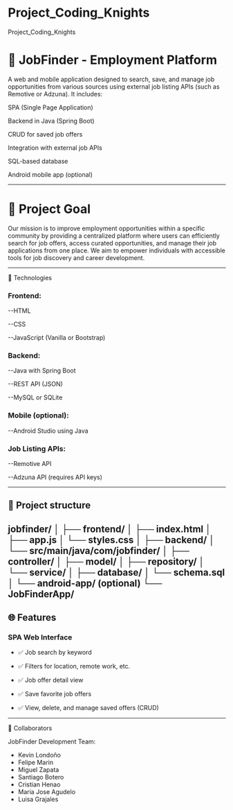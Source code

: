 # Project_Coding_Knights
Project_Coding_Knights

# 💼 JobFinder - Employment Platform
A web and mobile application designed to search, save, and manage job opportunities from various sources using external job listing APIs (such as Remotive or Adzuna). It includes:

SPA (Single Page Application)

Backend in Java (Spring Boot)

CRUD for saved job offers

Integration with external job APIs

SQL-based database

Android mobile app (optional)

---

# 🎯 Project Goal

Our mission is to improve employment opportunities within a specific community by providing a centralized platform where users can efficiently search for job offers, access curated opportunities, and manage their job applications from one place. We aim to empower individuals with accessible tools for job discovery and career development.

---

🚀 Technologies
### Frontend:
--HTML

--CSS

--JavaScript (Vanilla or Bootstrap)

### Backend:

--Java with Spring Boot

--REST API (JSON)

--MySQL or SQLite

### Mobile (optional):

--Android Studio using Java

### Job Listing APIs:

--Remotive API

--Adzuna API (requires API keys)

---

## 📂 Project structure

jobfinder/
│
├── frontend/
│   ├── index.html
│   ├── app.js
│   └── styles.css
│
├── backend/
│   └── src/main/java/com/jobfinder/
│       ├── controller/
│       ├── model/
│       ├── repository/
│       └── service/
│
├── database/
│   └── schema.sql
│
└── android-app/ (optional)
    └── JobFinderApp/
---

## 🌐 Features

### SPA Web Interface
- ✅ Job search by keyword

- ✅ Filters for location, remote work, etc.

- ✅ Job offer detail view

- ✅ Save favorite job offers

- ✅ View, delete, and manage saved offers (CRUD)
---

🤝 Collaborators

JobFinder Development Team:
- Kevin Londoño
- Felipe Marin
- Miguel Zapata
- Santiago Botero
- Cristian Henao
- Maria Jose Agudelo
- Luisa Grajales
